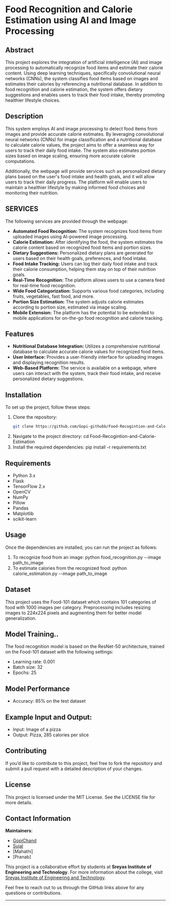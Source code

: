 # Food Recognition and Calorie Estimation using AI and Image Processing

## Abstract
This project explores the integration of artificial intelligence (AI) and image processing to automatically recognize food items and estimate their calorie content. Using deep learning techniques, specifically convolutional neural networks (CNNs), the system classifies food items based on images and estimates their calories by referencing a nutritional database. In addition to food recognition and calorie estimation, the system offers dietary suggestions and enables users to track their food intake, thereby promoting healthier lifestyle choices.

## Description
This system employs AI and image processing to detect food items from images and provide accurate calorie estimates. By leveraging convolutional neural networks (CNNs) for image classification and a nutritional database to calculate calorie values, the project aims to offer a seamless way for users to track their daily food intake. The system also estimates portion sizes based on image scaling, ensuring more accurate calorie computations.

Additionally, the webpage will provide services such as personalized dietary plans based on the user's food intake and health goals, and it will allow users to track their daily progress. The platform will enable users to maintain a healthier lifestyle by making informed food choices and monitoring their nutrition.

## SERVICES
The following services are provided through the webpage:

- **Automated Food Recognition:** The system recognizes food items from uploaded images using AI-powered image processing.
- **Calorie Estimation:** After identifying the food, the system estimates the calorie content based on recognized food items and portion sizes.
- **Dietary Suggestions:** Personalized dietary plans are generated for users based on their health goals, preferences, and food intake.
- **Food Intake Tracking:** Users can log their daily food intake and track their calorie consumption, helping them stay on top of their nutrition goals.
- **Real-Time Recognition:** The platform allows users to use a camera feed for real-time food recognition.
- **Wide Food Categorization:** Supports various food categories, including fruits, vegetables, fast food, and more.
- **Portion Size Estimation:** The system adjusts calorie estimates according to portion size, estimated via image scaling.
- **Mobile Extension:** The platform has the potential to be extended to mobile applications for on-the-go food recognition and calorie tracking.

## Features
- **Nutritional Database Integration:** Utilizes a comprehensive nutritional database to calculate accurate calorie values for recognized food items.
- **User Interface:** Provides a user-friendly interface for uploading images and displaying recognition results.
- **Web-Based Platform:** The service is available on a webpage, where users can interact with the system, track their food intake, and receive personalized dietary suggestions.

## Installation
To set up the project, follow these steps:

1. Clone the repository:
   ```bash
   git clone https://github.com/Gopi-githubb/Food-Recogintion-and-Calorie-Estimation.git
2.	Navigate to the project directory:
   cd Food-Recogintion-and-Calorie-Estimation  	
4.	Install the required dependencies:
   pip install -r requirements.txt

## Requirements
- Python 3.x
- Flask
- TensorFlow 2.x
- OpenCV
- NumPy
- Pillow
- Pandas
- Matplotlib
- scikit-learn

## Usage
Once the dependencies are installed, you can run the project as follows:
1.	To recognize food from an image:
   python food_recognition.py --image path_to_image
2.	To estimate calories from the recognized food:
   python calorie_estimation.py --image path_to_image

## Dataset
This project uses the Food-101 dataset which contains 101 categories of food with 1000 images per category. Preprocessing includes resizing images to 224x224 pixels and augmenting them for better model generalization.

## Model Training..
The food recognition model is based on the ResNet-50 architecture, trained on the Food-101 dataset with the following settings:
-	Learning rate: 0.001
-	Batch size: 32
-	Epochs: 25

## Model Performance
- Accuracy: 85% on the test dataset
## Example Input and Output:
-	Input: Image of a pizza
-	Output: Pizza, 285 calories per slice

## Contributing
If you’d like to contribute to this project, feel free to fork the repository and submit a pull request with a detailed description of your changes.

## License 
This project is licensed under the MIT License.  See the LICENSE file for more details.

## Contact Information

**Maintainers**:  
- [GopiChand](https://github.com/Gopi-githubb)  
- [Sujal](https://github.com/Sujal-Bangari)  
- [Mahathi] 
- [Pranab]

This project is a collaborative effort by students at **Sreyas Institute of Engineering and Technology**. For more information about the college, visit [Sreyas Institute of Engineering and Technology](https://sreyas.ac.in/). 

Feel free to reach out to us through the GitHub links above for any questions or contributions.

---

